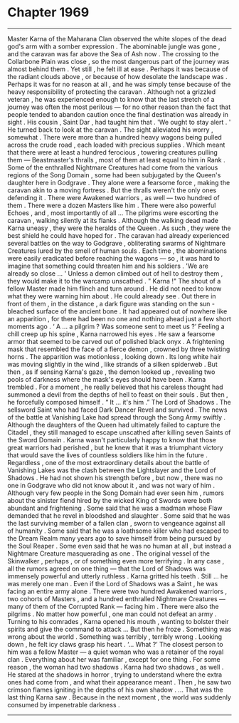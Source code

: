 
# Chapter 1969


---

Master Karna of the Maharana Clan observed the white slopes of the dead god's arm with a somber expression . The abominable jungle was gone , and the caravan was far above the Sea of Ash now . The crossing to the Collarbone Plain was close , so the most dangerous part of the journey was almost behind them .
Yet still , he felt ill at ease .
Perhaps it was because of the radiant clouds above , or because of how desolate the landscape was . Perhaps it was for no reason at all , and he was simply tense because of the heavy responsibility of protecting the caravan . Although not a grizzled veteran , he was experienced enough to know that the last stretch of a journey was often the most perilous — for no other reason than the fact that people tended to abandon caution once the final destination was already in sight .
His cousin , Saint Dar , had taught him that .
'We ought to stay alert . '
He turned back to look at the caravan .
The sight alleviated his worry , somewhat .
There were more than a hundred heavy wagons being pulled across the crude road , each loaded with precious supplies . Which meant that there were at least a hundred ferocious , towering creatures pulling them — Beastmaster's thralls , most of them at least equal to him in Rank . Some of the enthralled Nightmare Creatures had come from the various regions of the Song Domain , some had been subjugated by the Queen's daughter here in Godgrave . They alone were a fearsome force , making the caravan akin to a moving fortress .
But the thralls weren't the only ones defending it .
There were Awakened warriors , as well — two hundred of them . There were a dozen Masters like him . There were also powerful Echoes , and , most importantly of all ...
The pilgrims were escorting the caravan , walking silently at its flanks . Although the walking dead made Karna uneasy , they were the heralds of the Queen . As such , they were the best shield he could have hoped for .
The caravan had already experienced several battles on the way to Godgrave , obliterating swarms of Nightmare Creatures lured by the smell of human souls . Each time , the abominations were easily eradicated before reaching the wagons — so , it was hard to imagine that something could threaten him and his soldiers .
'We are already so close ... '
Unless a demon climbed out of hell to destroy them , they would make it to the warcamp unscathed .
" Karna !"
The shout of a fellow Master made him flinch and turn around .
He did not need to know what they were warning him about . He could already see .
Out there in front of them , in the distance , a dark figure was standing on the sun - bleached surface of the ancient bone . It had appeared out of nowhere like an apparition , for there had been no one and nothing ahead just a few short moments ago .
‘ A ... a pilgrim ? Was someone sent to meet us ?’
Feeling a chill creep up his spine , Karna narrowed his eyes .
He saw a fearsome armor that seemed to be carved out of polished black onyx . A frightening mask that resembled the face of a fierce demon , crowned by three twisting horns . The apparition was motionless , looking down . Its long white hair was moving slightly in the wind , like strands of a silken spiderweb .
But then , as if sensing Karna's gaze , the demon looked up , revealing two pools of darkness where the mask's eyes should have been .
Karna trembled .
For a moment , he really believed that his careless thought had summoned a devil from the depths of hell to feast on their souls .
But then , he forcefully composed himself .
“ It ... it's him .”
The Lord of Shadows .
The sellsword Saint who had faced Dark Dancer Revel and survived . The news of the battle at Vanishing Lake had spread through the Song Army swiftly . Although the daughters of the Queen had ultimately failed to capture the Citadel , they still managed to escape unscathed after killing seven Saints of the Sword Domain .
Karna wasn't particularly happy to know that those great warriors had perished , but he knew that it was a triumphant victory that would save the lives of countless soldiers like him in the future .
Regardless , one of the most extraordinary details about the battle of Vanishing Lakes was the clash between the Lightslayer and the Lord of Shadows . He had not shown his strength before , but now , there was no one in Godgrave who did not know about it , and was not wary of him . Although very few people in the Song Domain had ever seen him , rumors about the sinister fiend hired by the wicked King of Swords were both abundant and frightening .
Some said that he was a madman whose Flaw demanded that he revel in bloodshed and slaughter . Some said that he was the last surviving member of a fallen clan , sworn to vengeance against all of humanity . Some said that he was a loathsome killer who had escaped to the Dream Realm many years ago to save himself from being pursued by the Soul Reaper .
Some even said that he was no human at all , but instead a Nightmare Creature masquerading as one .
The original vessel of the Skinwalker , perhaps , or of something even more terrifying .
In any case , all the rumors agreed on one thing — that the Lord of Shadows was immensely powerful and utterly ruthless .
Karna gritted his teeth .
Still ... he was merely one man .
Even if the Lord of Shadows was a Saint , he was facing an entire army alone . There were two hundred Awakened warriors , two cohorts of Masters , and a hundred enthralled Nightmare Creatures — many of them of the Corrupted Rank — facing him . There were also the pilgrims .
No matter how powerful , one man could not defeat an army .
Turning to his comrades , Karna opened his mouth , wanting to bolster their spirits and give the command to attack ...
But then he froze .
Something was wrong about the world . Something was terribly , terribly wrong .
Looking down , he felt icy claws grasp his heart .
‘... What ?’
The closest person to him was a fellow Master — a quiet woman who was a retainer of the royal clan . Everything about her was familiar , except for one thing . For some reason , the woman had two shadows .
Karna had two shadows , as well .
He stared at the shadows in horror , trying to understand where the extra ones had come from , and what their appearance meant . Then , he saw two crimson flames igniting in the depths of his own shadow .
... That was the last thing Karna saw .
Because in the next moment , the world was suddenly consumed by impenetrable darkness .

---

